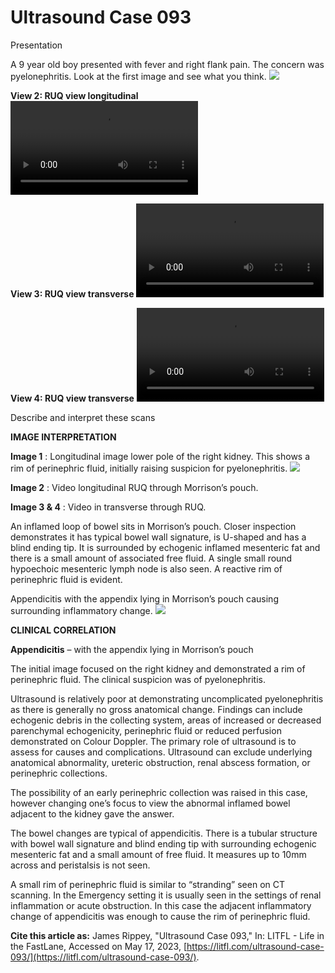 # Ultrasound Case 093
Presentation


A 9 year old boy presented with fever and right flank pain. The concern was pyelonephritis. Look at the first image and see what you think.
![](https://litfl.com/wp-content/uploads/2018/12/RUQ-view-LITFL-Top-100-Ultrasound-093.jpg)

**View 2: RUQ view longitudinal** 
![](https://litfl.com/wp-content/uploads/2018/12/RUQ-view-longitudinal-LITFL-Top-100-Ultrasound-093.mp4)

**View 3: RUQ view transverse** 
![](https://litfl.com/wp-content/uploads/2018/12/RUQ-view-transverse-LITFL-Top-100-Ultrasound-093.mp4)

**View 4: RUQ view transverse** 
![](https://litfl.com/wp-content/uploads/2018/12/RUQ-view-transverse-2-LITFL-Top-100-Ultrasound-093.mp4)


Describe and interpret these scans

**IMAGE INTERPRETATION** 



**Image 1** : Longitudinal image lower pole of the right kidney. This shows a rim of perinephric fluid, initially raising suspicion for pyelonephritis. 
![](https://litfl.com/wp-content/uploads/2018/12/Key-to-image-1-LITFL-Top-100-Ultrasound-093.png)



**Image 2** : Video longitudinal RUQ through Morrison’s pouch. 



**Image 3 & 4** : Video in transverse through RUQ. 


An inflamed loop of bowel sits in Morrison’s pouch. Closer inspection demonstrates it has typical bowel wall signature, is U-shaped and has a blind ending tip. It is surrounded by echogenic inflamed mesenteric fat and there is a small amount of associated free fluid. A single small round hypoechoic mesenteric lymph node is also seen. A reactive rim of perinephric fluid is evident. 


Appendicitis with the appendix lying in Morrison’s pouch causing surrounding inflammatory change. 
![](https://litfl.com/wp-content/uploads/2018/12/Key-to-Images-3-and-4-LITFL-Top-100-Ultrasound-093.png)


**CLINICAL CORRELATION** 



**Appendicitis**  – with the appendix lying in Morrison’s pouch


The initial image focused on the right kidney and demonstrated a rim of perinephric fluid. The clinical suspicion was of pyelonephritis. 


Ultrasound is relatively poor at demonstrating uncomplicated pyelonephritis as there is generally no gross anatomical change. Findings can include echogenic debris in the collecting system, areas of increased or decreased parenchymal echogenicity, perinephric fluid or reduced perfusion demonstrated on Colour Doppler. The primary role of ultrasound is to assess for causes and complications. Ultrasound can exclude underlying anatomical abnormality, ureteric obstruction, renal abscess formation, or perinephric collections. 


The possibility of an early perinephric collection was raised in this case, however changing one’s focus to view the abnormal inflamed bowel adjacent to the kidney gave the answer. 


The bowel changes are typical of appendicitis. There is a tubular structure with bowel wall signature and blind ending tip with surrounding echogenic mesenteric fat and a small amount of free fluid. It measures up to 10mm across and peristalsis is not seen. 


A small rim of perinephric fluid is similar to “stranding” seen on CT scanning. In the Emergency setting it is usually seen in the settings of renal inflammation or acute obstruction. In this case the adjacent inflammatory change of appendicitis was enough to cause the rim of perinephric fluid.

**Cite this article as:**  James Rippey, "Ultrasound Case 093," In: LITFL - Life in the FastLane, Accessed on May 17, 2023, [https://litfl.com/ultrasound-case-093/](https://litfl.com/ultrasound-case-093/).


